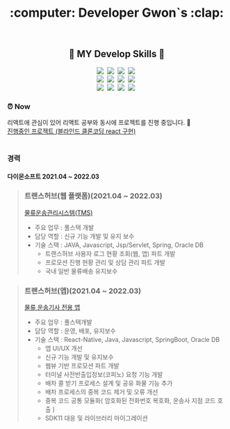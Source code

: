 <div align="center">
  <h1> :computer: Developer Gwon`s :clap: </h1>
</div>
<br>
<div align="center">
  <h2>💪 MY Develop Skills 💪</h2>
  <div>
    <img src="https://img.shields.io/badge/HTML5-E34F26?style=flat-square&logo=HTML5&logoColor=white"/>&nbsp
    <img src="https://img.shields.io/badge/CSS3-1572B6?style=flat-square&logo=CSS3&logoColor=white"/>&nbsp
    <img src="https://img.shields.io/badge/StyledComponents-DB7093?style=flat-square&logo=styled-components&logoColor=white"/>&nbsp
    <img src="https://img.shields.io/badge/JavaScript-F7DF1E?style=flat-square&logo=JavaScript&logoColor=white"/>&nbsp 
    <br>
    <img src="https://img.shields.io/badge/React-61DAFB?style=flat-square&logo=React&logoColor=white"/>&nbsp
    <img src="https://img.shields.io/badge/Redux-764ABC?style=flat-square&logo=Redux&logoColor=white"/>&nbsp
    <img src="https://img.shields.io/badge/ReduxSaga-999999?style=flat-square&logo=Redux-Saga&logoColor=white"/>&nbsp
    <img src="https://img.shields.io/badge/npm-CB3837?style=flat-square&logo=npm&logoColor=white"/>&nbsp
    <br>
    <img src="https://img.shields.io/badge/Java-007396?style=flat-square&logo=Java&logoColor=white"/>&nbsp 
    <img src="https://img.shields.io/badge/Spring-6DB33F?style=flat-square&logo=Spring&logoColor=white"/>&nbsp 
    <img src="https://img.shields.io/badge/Oracle-F80000?style=flat-square&logo=Oracle&logoColor=white"/>&nbsp 
    <img src="https://img.shields.io/badge/Github-181717?style=flat-square&logo=GitHub&logoColor=white"/>&nbsp 
    
  </div>
</div>

<!-- ![Gwon's GitHub stats](https://github-readme-stats.vercel.app/api?username=gwon522&hide=contribs,prs&show_icons=true&theme=tokyonight) -->
<!-- [![Top Langs](https://github-readme-stats.vercel.app/api/top-langs/?username=gwon522&layout=compact&theme=tokyonight&langs_count=7)](https://github.com/anuraghazra/github-readme-stats) -->

<h3> ⏰ Now </h3>
리액트에 관심이 있어 리액트 공부와 동시에 프로젝트를 진행 중입니다. 📖<br>
<a href="https://github.com/gwon522/project">진행중인 프로젝트 (블라인드 클론코딩 react 구현) </a><br>
      

  
<br>
<h3> 경력</h3>
<h4> 다이몬소프트 2021.04 ~ 2022.03</h4>
  
> ### 트랜스허브(웹 플랫폼)(2021.04 ~ 2022.03)
> <a href="https://www.transhub.co.kr/main-login.do">물류운송관리시스템(TMS)</a> <br>
> - 주요 업무 : 풀스택 개발
> - 담당 역할 : 신규 기능 개발 및 유지 보수
> - 기술 스택 : JAVA, Javascript, Jsp/Servlet, Spring, Oracle DB
>   - 트랜스허브 사용자 로그 현황 조회(웹, 앱) 파트 개발
>   - 프로모션 진행 현황 관리 및 상담 관리 파트 개발
>   - 국내 일반 물류배송 유지보수

> ### 트랜스허브(앱)(2021.04 ~ 2022.03)
> <a href="https://play.google.com/store/apps/details?id=kr.co.shim&hl=ko&gl=US">물류 운송기사 전용 앱</a> <br>
> - 주요 업무 : 풀스택개발
> - 담당 역할 : 운영, 배포, 유지보수
> - 기술 스택 : React-Native, Java, Javascript, SpringBoot, Oracle DB
>   - 앱 UI/UX 개선
>   - 신규 기능 개발 및 유지보수
>   - 웹뷰 기반 프로모션 파트 개발
>   - 터미널 사전반출입정보(코피노) 요청 기능 개발
>   - 배차 콜 받기 프로세스 설계 및 공유 화물 기능 추가
>   - 배차 프로세스의 중복 코드 제거 및 오류 개선
>   - 중복 코드 공통 모듈화( 암호화된 전화번호 복호화, 운송사 지점 코드 호출 )
>   - SDK11 대응 및 라이브러리 마이그레이션 
  
